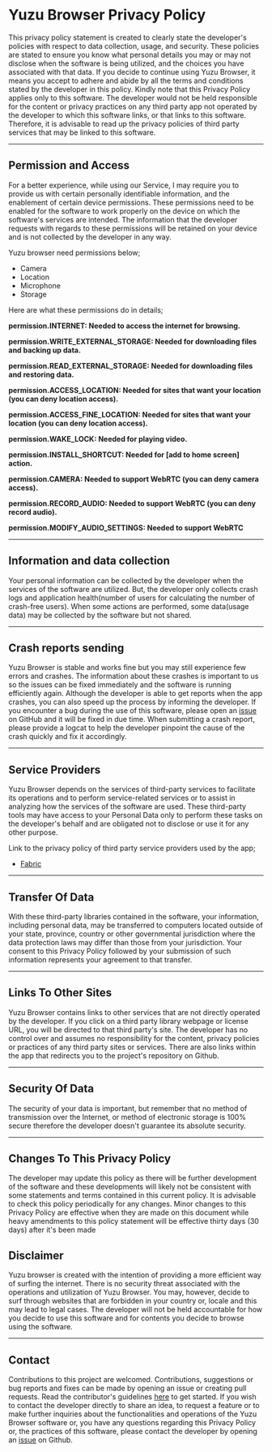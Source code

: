 # Yuzu Browser Privacy Policy

This privacy policy statement is created to clearly state the developer's policies with respect to data collection, usage, and security. These policies are stated to ensure you know what personal details you may or may not disclose when the software is being utilized, and the choices you have associated with that data. If you decide to continue using Yuzu Browser, it means you accept to adhere and abide by all the terms and conditions stated by the developer in this policy. 
Kindly note that this Privacy Policy applies only to this software. The developer would not be held responsible for the content or privacy practices on any third party app not operated by the developer to which this software links, or that links to this software. Therefore, it is advisable to read up the privacy policies of third party services that may be linked to this software.

---

## Permission and Access

For a better experience, while using our Service, I may require you to provide us with certain personally identifiable information, and the enablement of certain device permissions. These permissions need to be enabled for the software to work properly on the device on which the software's services are intended. The information that the developer requests with regards to these permissions will be retained on your device and is not collected by the developer in any way. 


Yuzu browser need permissions below;

- Camera
- Location
- Microphone
- Storage

Here are what these permissions do in details; 

**permission.INTERNET: Needed to access the internet for browsing.**

**permission.WRITE_EXTERNAL_STORAGE: Needed for downloading files and backing up data.**

**permission.READ_EXTERNAL_STORAGE: Needed for downloading files and restoring data.**

**permission.ACCESS_LOCATION: Needed for sites that want your location (you can deny location access).**

**permission.ACCESS_FINE_LOCATION: Needed for sites that want your location (you can deny location access).**

**permission.WAKE_LOCK: Needed for playing video.**

**permission.INSTALL_SHORTCUT: Needed for [add to home screen] action.**

**permission.CAMERA: Needed to support WebRTC (you can deny camera access).**

**permission.RECORD_AUDIO: Needed to support WebRTC (you can deny record audio).**

**permission.MODIFY_AUDIO_SETTINGS: Needed to support WebRTC**


---

## Information and data collection

Your personal information can be collected by the developer when the services of the software are utilized. But, the developer only collects crash logs and application health(number of users for calculating the number of crash-free users).
When some actions are performed, some data(usage data) may be collected by the software but not shared. 

---

## Crash reports sending

Yuzu Browser is stable and works fine but you may still experience few errors and crashes. The information about these crashes is important to us so the issues can be fixed immediately and the software is running efficiently again. Although the developer is able to get reports when the app crashes, you can also speed up the process by informing the developer. If you encounter a bug during the use of this software, please open an [issue](https://github.com/hazuki0x0/YuzuBrowser/issues/new) on GitHub and it will be fixed in due time. When submitting a crash report, please provide a logcat to help the developer pinpoint the cause of the crash quickly and fix it accordingly. 

---

## Service Providers

Yuzu Browser depends on the services of third-party services to facilitate its operations and to perform service-related services or to assist in analyzing how the services of the software are used.
These third-party tools may have access to your Personal Data only to perform these tasks on the developer's behalf and are obligated not to disclose or use it for any other purpose.

Link to the privacy policy of third party service providers used by the app;

- [Fabric](https://fabric.io/privacy)

---


## Transfer Of Data

With these third-party libraries contained in the software, your information, including personal data, may be transferred to computers located outside of your state, province, country or other governmental jurisdiction where the data protection laws may differ than those from your jurisdiction. Your consent to this Privacy Policy followed by your submission of such information represents your agreement to that transfer. 

---

## Links To Other Sites

Yuzu Browser contains links to other services that are not directly operated by the developer. If you click on a third party library webpage or license URL, you will be directed to that third party's site.
The developer has no control over and assumes no responsibility for the content, privacy policies or practices of any third party sites or services.
There are also links within the app that redirects you to the project's repository on Github.

---

## Security Of Data

The security of your data is important, but remember that no method of transmission over the Internet, or method of electronic storage is 100% secure therefore the developer doesn't guarantee its absolute security.

---

## Changes To This Privacy Policy

The developer may update this policy as there will be further development of the software and these developments will likely not be consistent with some statements and terms contained in this current policy.
It is advisable to check this policy periodically for any changes. Minor changes to this Privacy Policy are effective when they are made on this document while heavy amendments to this policy statement will be effective thirty days (30 days) after it's been made 

## Disclaimer

Yuzu browser is created with the intention of providing a more efficient way of surfing the internet. There is no security threat associated with the operations and utilization of Yuzu Browser. You may, however, decide to surf through websites that are forbidden in your country or, locale and this may lead to legal cases. The developer will not be held accountable for how you decide to use this software and for contents you decide to browse using the software. 

---


## Contact

Contributions to this project are welcomed. Contributions, suggestions or bug reports and fixes can be made by opening an issue or creating pull requests. Read the contributor's guidelines [here]() to get started.
If you wish to contact the developer directly to share an idea, to request a feature or to make further inquiries about the functionalities and operations of the Yuzu Browser software or, you have any questions regarding this Privacy Policy or, the practices of this software, please contact the developer by opening an [issue](https://github.com/hazuki0x0/YuzuBrowser/issues/new) on Github.
